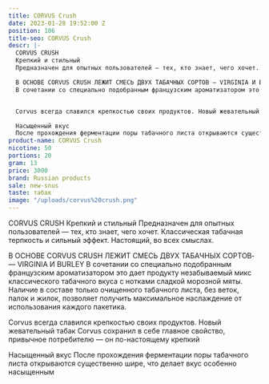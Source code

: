 ```yaml
---
title: CORVUS Crush
date: 2023-01-28 19:52:00 Z
position: 106
title-seo: CORVUS Crush
descr: |-
  CORVUS CRUSH
  Крепкий и стильный
  Предназначен для опытных пользователей — тех, кто знает, чего хочет. Классическая табачная терпкость и сильный эффект. Настоящий, во всех смыслах.

  В ОСНОВЕ CORVUS CRUSH ЛЕЖИТ СМЕСЬ ДВУХ ТАБАЧНЫХ СОРТОВ­ — VIRGINIA И BURLEY
  В сочетании со специально подобранным французским ароматизатором это дает продукту незабываемый микс классического табачного вкуса с нотками сладкой морозной мяты. Наличие в составе только очищенного табачного листа, без веток, палок и жилок, позволяет получить максимальное наслаждение от использования каждого пакетика.


  Corvus всегда славился крепкостью своих продуктов. Новый жевательный табак Corvus сохранил в себе главное свойство, привычное потребителю — он по-настоящему крепкий

  Насыщенный вкус
  После прохождения ферментации поры табачного листа открываются существенно шире, что делает вкус особенно насыщенным
product-name: CORVUS Crush
nicotine: 50
portions: 20
gram: 13
price: 3000
brand: Russian products
sale: new-snus
taste: табак
image: "/uploads/corvus%20crush.png"
---
```


CORVUS CRUSH
Крепкий и стильный
Предназначен для опытных пользователей — тех, кто знает, чего хочет. Классическая табачная терпкость и сильный эффект. Настоящий, во всех смыслах.

В ОСНОВЕ CORVUS CRUSH ЛЕЖИТ СМЕСЬ ДВУХ ТАБАЧНЫХ СОРТОВ­ — VIRGINIA И BURLEY
В сочетании со специально подобранным французским ароматизатором это дает продукту незабываемый микс классического табачного вкуса с нотками сладкой морозной мяты. Наличие в составе только очищенного табачного листа, без веток, палок и жилок, позволяет получить максимальное наслаждение от использования каждого пакетика.


Corvus всегда славился крепкостью своих продуктов. Новый жевательный табак Corvus сохранил в себе главное свойство, привычное потребителю — он по-настоящему крепкий

Насыщенный вкус
После прохождения ферментации поры табачного листа открываются существенно шире, что делает вкус особенно насыщенным